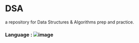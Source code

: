 # DSA
a repository for Data Structures &amp; Algorithms prep and practice.

### Language : ![image](https://img.shields.io/badge/Java-ED8B00?style=for-the-badge&logo=java&logoColor=white)
